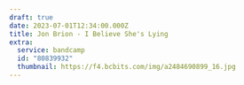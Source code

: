 ```yaml
---
draft: true
date: 2023-07-01T12:34:00.000Z
title: Jon Brion - I Believe She's Lying
extra:
  service: bandcamp
  id: "80839932"
  thumbnail: https://f4.bcbits.com/img/a2484690899_16.jpg
---
```

